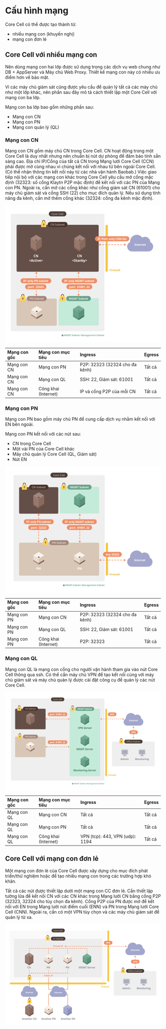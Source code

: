 # Cấu hình mạng <a id="network-configuration"></a>

Core Cell có thể được tạo thành từ:

* nhiều mạng con (khuyến nghị)
* mạng con đơn lẻ

## Core Cell với nhiều mạng con <a id="a-core-cell-with-multiple-subnets"></a>

Nên dùng mạng con hai lớp được sử dụng trong các dịch vụ web chung như DB + AppServer và Máy chủ Web Proxy. Thiết kế mạng con này có nhiều ưu điểm hơn về bảo mật.

Vì các máy chủ giám sát cũng được yêu cầu để quản lý tất cả các máy chủ như một lớp khác, nên phần sau đây mô tả cách thiết lập một Core Cell với mạng con ba lớp.

Mạng con ba lớp bao gồm những phần sau:

* Mạng con CN
* Mạng con PN
* Mạng con quản lý (QL)

### Mạng con CN <a id="cn-subnet"></a>

Mạng con CN gồm máy chủ CN trong Core Cell. CN hoạt động trong một Core Cell là duy nhất nhưng nên chuẩn bị nút dự phòng để đảm bảo tính sẵn sàng cao. Địa chỉ IP/Cổng của tất cả CN trong Mạng lưới Core Cell (CCN) phải được mở cùng nhau vì chúng kết nối với nhau từ bên ngoài Core Cell. (Có thể nhận thông tin kết nối này từ các nhà vận hành Baobab.) Việc giao tiếp nội bộ với các mạng con khác trong Core Cell yêu cầu mở cổng mặc định (32323: số cổng Klaytn P2P mặc định) để kết nối với các PN của Mạng con PN. Ngoài ra, cần mở các cổng khác như cổng giám sát CN (61001) cho máy chủ giám sát và cổng SSH (22) cho mục đích quản lý. Nếu sử dụng tính năng đa kênh, cần mở thêm cổng khác (32324: cổng đa kênh mặc định).

![Mạng con CN](images/cn_subnet.png)

| Mạng con gốc | Mạng con mục tiêu    | Ingress                        | Egress |
|:------------ |:-------------------- |:------------------------------ |:------ |
| Mạng con CN  | Mạng con PN          | P2P: 32323 (32324 cho đa kênh) | Tất cả |
| Mạng con CN  | Mạng con QL          | SSH: 22, Giám sát: 61001       | Tất cả |
| Mạng con CN  | Công khai (Internet) | IP và cổng P2P của mỗi CN      | Tất cả |

### Mạng con PN <a id="pn-subnet"></a>

Mạng con PN bao gồm máy chủ PN để cung cấp dịch vụ nhằm kết nối với EN bên ngoài.

Mạng con PN kết nối với các nút sau:

* CN trong Core Cell
* Một vài PN của Core Cell khác
* Máy chủ quản lý Core Cell (QL, Giám sát)
* Nút EN

![Mạng con PN](images/pn_subnet.png)

| Mạng con gốc | Mạng con mục tiêu    | Ingress                        | Egress |
|:------------ |:-------------------- |:------------------------------ |:------ |
| Mạng con PN  | Mạng con CN          | P2P: 32323 (32324 cho đa kênh) | Tất cả |
| Mạng con PN  | Mạng con QL          | SSH: 22, Giám sát: 61001       | Tất cả |
| Mạng con PN  | Công khai (Internet) | P2P: 32323                     | Tất cả |

### Mạng con QL <a id="mgmt-subnet"></a>

Mạng con QL là mạng con cổng cho người vận hành tham gia vào nút Core Cell thông qua ssh. Có thể cần máy chủ VPN để tạo kết nối cùng với máy chủ giám sát và máy chủ quản lý được cài đặt công cụ để quản lý các nút Core Cell.

![Mạng con quản lý](images/admin_subnet.png)

| Mạng con gốc | Mạng con mục tiêu    | Ingress                         | Egress |
|:------------ |:-------------------- |:------------------------------- |:------ |
| Mạng con QL  | Mạng con CN          | Tất cả                          | Tất cả |
| Mạng con QL  | Mạng con PN          | Tất cả                          | Tất cả |
| Mạng con QL  | Công khai (Internet) | VPN (tcp): 443, VPN (udp): 1194 | Tất cả |

## Core Cell với mạng con đơn lẻ <a id="a-core-cell-with-a-single-subnet"></a>

Một mạng con đơn lẻ của Core Cell được xây dựng cho mục đích phát triển/thử nghiệm hoặc để tạo nhiều mạng con trong các trường hợp khó khăn.

Tất cả các nút được thiết lập dưới một mạng con CC đơn lẻ. Cần thiết lập tường lửa để kết nối CN với các CN khác trong Mạng lưới CN bằng cổng P2P (32323, 32324 cho tùy chọn đa kênh). Cổng P2P của PN được mở để kết nối với EN trong Mạng lưới nút điểm cuối (ENN) và PN trong Mạng lưới Core Cell (CNN). Ngoài ra, cần có một VPN tùy chọn và các máy chủ giám sát để quản lý từ xa.

![CC với mạng con đơn lẻ](images/cc_single_subnet.png)

